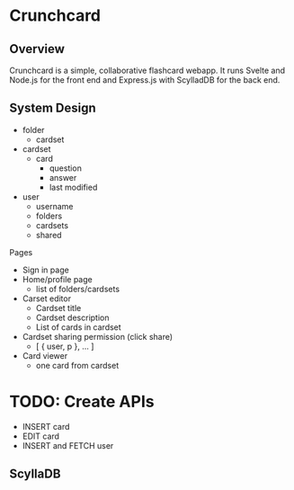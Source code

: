 # Crunchcard

## Overview

Crunchcard is a simple, collaborative flashcard webapp. It runs Svelte and Node.js for the front end and Express.js with ScylladDB for the back end.

## System Design

- folder
  - cardset
- cardset
  - card
    - question
    - answer
    - last modified
- user
  - username
  - folders
  - cardsets
  - shared

Pages
- Sign in page
- Home/profile page
  - list of folders/cardsets
- Carset editor
  - Cardset title
  - Cardset description
  - List of cards in cardset
- Cardset sharing permission (click share)
  - [ { user, p }, ... ]
- Card viewer
  - one card from cardset


# TODO: Create APIs
- INSERT card
- EDIT card
- INSERT and FETCH user 




## ScyllaDB


